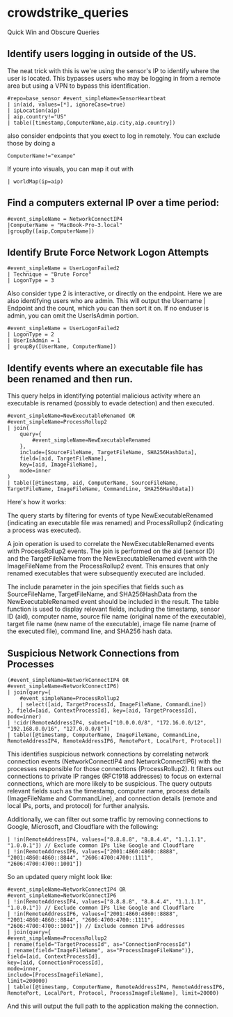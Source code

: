 # crowdstrike_queries
Quick Win and Obscure Queries

Identify users logging in outside of the US.
-

  The neat trick with this is we're using the
  sensor's IP to identify where the user is located. This bypasses users who may be logging
  in from a remote area but using a VPN to bypass this identification.

```
#repo=base_sensor #event_simpleName=SensorHeartbeat
| in(aid, values=[*], ignoreCase=true)
| ipLocation(aip)
| aip.country!="US"
| table([timestamp,ComputerName,aip.city,aip.country])
```

also consider endpoints that you exect to log in remotely. You can exclude those
by doing a 
```
ComputerName!="exampe"
```

If youre into visuals, you can map it out with

```
| worldMap(ip=aip)
```

Find a computers external IP over a time period:
- 
```
#event_simpleName = NetworkConnectIP4
|ComputerName = "MacBook-Pro-3.local"
|groupBy([aip,ComputerName])
```

Identify Brute Force Network Logon Attempts
-
```
#event_simpleName = UserLogonFailed2
| Technique = "Brute Force"
| LogonType = 3
```
Also consider type 2 is interactive, or directly on the endpoint. Here we
are also identifying users who are admin. This will output the Username | Endpoint
and the count, which you can then sort it on. If no enduser is admin, you can omit
the UserIsAdmin portion.

```
#event_simpleName = UserLogonFailed2
| LogonType = 2
| UserIsAdmin = 1
| groupBy([UserName, ComputerName])
```

Identify events where an executable file has been renamed and then run.
-
This query helps in identifying potential malicious activity where an executable is renamed (possibly to evade detection) and then executed.
```
#event_simpleName=NewExecutableRenamed OR #event_simpleName=ProcessRollup2
| join(
    query={
        #event_simpleName=NewExecutableRenamed
    },
    include=[SourceFileName, TargetFileName, SHA256HashData],
    field=[aid, TargetFileName],
    key=[aid, ImageFileName],
    mode=inner
)
| table([@timestamp, aid, ComputerName, SourceFileName, TargetFileName, ImageFileName, CommandLine, SHA256HashData])
```
Here's how it works:

The query starts by filtering for events of type NewExecutableRenamed (indicating an executable file was renamed) and ProcessRollup2 (indicating a process was executed).

A join operation is used to correlate the NewExecutableRenamed events with ProcessRollup2 events. 
The join is performed on the aid (sensor ID) and the TargetFileName from the NewExecutableRenamed event with the ImageFileName from the ProcessRollup2 event. This ensures that only renamed executables that were subsequently executed are included.

The include parameter in the join specifies that fields such as SourceFileName, TargetFileName, and SHA256HashData from the NewExecutableRenamed event should be included in the result.
The table function is used to display relevant fields, including the timestamp, sensor ID (aid), computer name, source file name (original name of the executable), target file name (new name of the executable), image file name (name of the executed file), command line, and SHA256 hash data.

Suspicious Network Connections from Processes
-
```
(#event_simpleName=NetworkConnectIP4 OR #event_simpleName=NetworkConnectIP6)
| join(query={
    #event_simpleName=ProcessRollup2
    | select([aid, TargetProcessId, ImageFileName, CommandLine])
}, field=[aid, ContextProcessId], key=[aid, TargetProcessId], mode=inner)
| !cidr(RemoteAddressIP4, subnet=["10.0.0.0/8", "172.16.0.0/12", "192.168.0.0/16", "127.0.0.0/8"])
| table([@timestamp, ComputerName, ImageFileName, CommandLine, RemoteAddressIP4, RemoteAddressIP6, RemotePort, LocalPort, Protocol])
```

This identifies suspicious network connections by correlating network connection events (NetworkConnectIP4 and NetworkConnectIP6) with the processes responsible for those connections (ProcessRollup2). It filters out connections to private IP ranges (RFC1918 addresses) to focus on external connections, which are more likely to be suspicious. The query outputs relevant fields such as the timestamp, computer name, process details (ImageFileName and CommandLine), and connection details (remote and local IPs, ports, and protocol) for further analysis.

Additionally, we can filter out some traffic by removing connections to Google, Microsoft, and Cloudflare with the following:
```
| !in(RemoteAddressIP4, values=["8.8.8.8", "8.8.4.4", "1.1.1.1", "1.0.0.1"]) // Exclude common IPs like Google and Cloudflare
| !in(RemoteAddressIP6, values=["2001:4860:4860::8888", "2001:4860:4860::8844", "2606:4700:4700::1111", "2606:4700:4700::1001"])
```

So an updated query might look like:
```
#event_simpleName=NetworkConnectIP4 OR #event_simpleName=NetworkConnectIP6
| !in(RemoteAddressIP4, values=["8.8.8.8", "8.8.4.4", "1.1.1.1", "1.0.0.1"]) // Exclude common IPs like Google and Cloudflare
| !in(RemoteAddressIP6, values=["2001:4860:4860::8888", "2001:4860:4860::8844", "2606:4700:4700::1111", "2606:4700:4700::1001"]) // Exclude common IPv6 addresses
| join(query={
#event_simpleName=ProcessRollup2
| rename(field="TargetProcessId", as="ConnectionProcessId")
| rename(field="ImageFileName", as="ProcessImageFileName")},
field=[aid, ContextProcessId],
key=[aid, ConnectionProcessId],
mode=inner,
include=[ProcessImageFileName],
limit=200000)
| table([@timestamp, ComputerName, RemoteAddressIP4, RemoteAddressIP6, RemotePort, LocalPort, Protocol, ProcessImageFileName], limit=20000)
```
And this will output the full path to the application making the connection.
